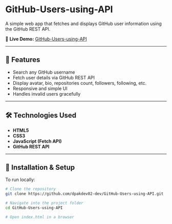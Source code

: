 # GitHub-Users-using-API

A simple web app that fetches and displays GitHub user information using the GitHub REST API.  

🔗 **Live Demo:** [GitHub-Users-using-API](https://dpakdev02-dev.github.io/GitHub-Users-using-API/)

---

## 🚀 Features
- Search any GitHub username
- Fetch user details via GitHub REST API
- Display avatar, bio, repositories count, followers, following, etc.
- Responsive and simple UI
- Handles invalid users gracefully

---


## 🛠️ Technologies Used
- **HTML5**
- **CSS3**
- **JavaScript (Fetch API)**
- **GitHub REST API**

---

## 🔧 Installation & Setup

To run locally:

```bash
# Clone the repository
git clone https://github.com/dpakdev02-dev/GitHub-Users-using-API.git

# Navigate into the project folder
cd GitHub-Users-using-API

# Open index.html in a browser
